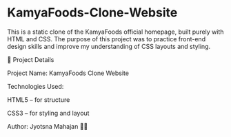 # KamyaFoods-Clone-Website

This is a static clone of the KamyaFoods official homepage, built purely with HTML and CSS.
The purpose of this project was to practice front-end design skills and improve my understanding of CSS layouts and styling.

📌 Project Details

Project Name: KamyaFoods Clone Website

Technologies Used:

HTML5 – for structure

CSS3 – for styling and layout

Author: Jyotsna Mahajan 👩‍💻

